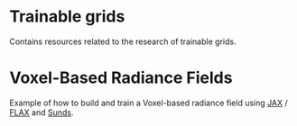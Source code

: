 # Trainable grids

Contains resources related to the research of trainable grids.

# Voxel-Based Radiance Fields
Example of how to build and train a Voxel-based radiance field using [JAX](https://github.com/jax-ml/jax) / [FLAX](https://github.com/google/flax) and [Sunds](https://github.com/google-research/sunds).